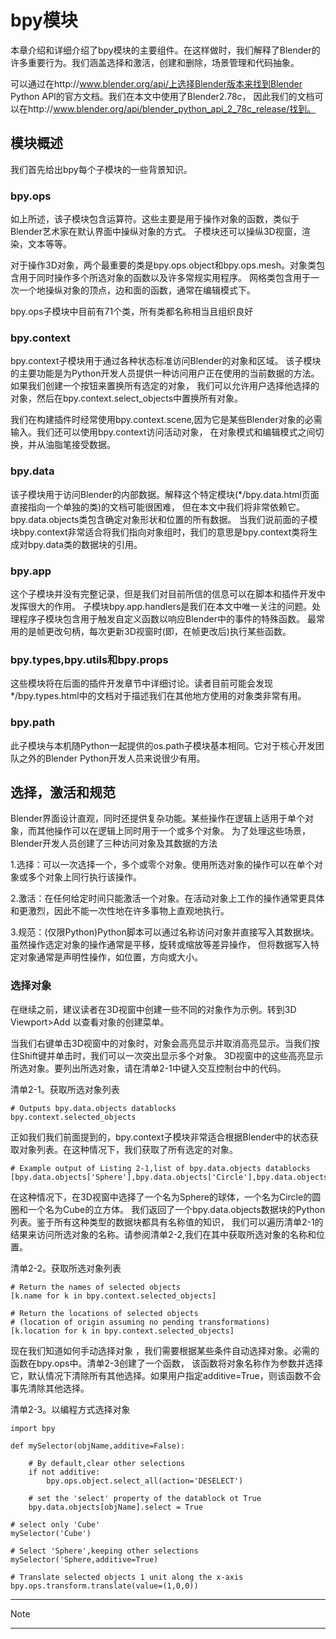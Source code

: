 # bpy模块

本章介绍和详细介绍了bpy模块的主要组件。在这样做时，我们解释了Blender的许多重要行为。我们涵盖选择和激活，创建和删除，场景管理和代码抽象。

可以通过在http://www.blender.org/api/上选择Blender版本来找到Blender Python API的官方文档。我们在本文中使用了Blender2.78c，
因此我们的文档可以在http://www.blender.org/api/blender_python_api_2_78c_release/找到。

## 模块概述

我们首先给出bpy每个子模块的一些背景知识。

### bpy.ops

如上所述，该子模块包含运算符。这些主要是用于操作对象的函数，类似于Blender艺术家在默认界面中操纵对象的方式。
子模块还可以操纵3D视窗，渲染，文本等等。

对于操作3D对象，两个最重要的类是bpy.ops.object和bpy.ops.mesh。对象类包含用于同时操作多个所选对象的函数以及许多常规实用程序。
网格类包含用于一次一个地操纵对象的顶点，边和面的函数，通常在编辑模式下。

bpy.ops子模块中目前有71个类，所有类都名称相当且组织良好

### bpy.context

bpy.context子模块用于通过各种状态标准访问Blender的对象和区域。
该子模块的主要功能是为Python开发人员提供一种访问用户正在使用的当前数据的方法。如果我们创建一个按钮来置换所有选定的对象，
我们可以允许用户选择他选择的对象，然后在bpy.context.select_objects中置换所有对象。

我们在构建插件时经常使用bpy.context.scene,因为它是某些Blender对象的必需输入。我们还可以使用bpy.context访问活动对象，
在对象模式和编辑模式之间切换，并从油脂笔接受数据。

### bpy.data

该子模块用于访问Blender的内部数据。解释这个特定模块(*/bpy.data.html页面直接指向一个单独的类)的文档可能很困难，
但在本文中我们将非常依赖它。bpy.data.objects类包含确定对象形状和位置的所有数据。
当我们说前面的子模块bpy.context非常适合将我们指向对象组时，我们的意思是bpy.context类将生成对bpy.data类的数据块的引用。

### bpy.app

这个子模块并没有完整记录，但是我们对目前所信的信息可以在脚本和插件开发中发挥很大的作用。
子模块bpy.app.handlers是我们在本文中唯一关注的问题。处理程序子模块包含用于触发自定义函数以响应Blender中的事件的特殊函数。
最常用的是帧更改句柄，每次更新3D视窗时(即，在帧更改后)执行某些函数。

### bpy.types,bpy.utils和bpy.props

这些模块将在后面的插件开发章节中详细讨论。读者目前可能会发现*/bpy.types.html中的文档对于描述我们在其他地方使用的对象类非常有用。

### bpy.path

此子模块与本机随Python一起提供的os.path子模块基本相同。它对于核心开发团队之外的Blender Python开发人员来说很少有用。

## 选择，激活和规范

Blender界面设计直观，同时还提供复杂功能。某些操作在逻辑上适用于单个对象，而其他操作可以在逻辑上同时用于一个或多个对象。
为了处理这些场景，Blender开发人员创建了三种访问对象及其数据的方法

1.选择：可以一次选择一个，多个或零个对象。使用所选对象的操作可以在单个对象或多个对象上同行执行该操作。

2.激活：在任何给定时间只能激活一个对象。在活动对象上工作的操作通常更具体和更激烈，因此不能一次性地在许多事物上直观地执行。

3.规范：(仅限Python)Python脚本可以通过名称访问对象并直接写入其数据块。虽然操作选定对象的操作通常是平移，旋转或缩放等差异操作，
但将数据写入特定对象通常是声明性操作，如位置，方向或大小。

### 选择对象

在继续之前，建议读者在3D视窗中创建一些不同的对象作为示例。转到3D Viewport>Add 以查看对象的创建菜单。

当我们右键单击3D视窗中的对象时，对象会高亮显示并取消高亮显示。当我们按住Shift键并单击时，我们可以一次突出显示多个对象。
3D视窗中的这些高亮显示所选对象。要列出所选对象，请在清单2-1中键入交互控制台中的代码。

清单2-1。获取所选对象列表

    # Outputs bpy.data.objects datablocks
    bpy.context.selected_objects

正如我们我们前面提到的，bpy.context子模块非常适合根据Blender中的状态获取对象列表。在这种情况下，我们获取了所有选定的对象。

    # Example output of Listing 2-1,list of bpy.data.objects datablocks
    [bpy.data.objects['Sphere'],bpy.data.objects['Circle'],bpy.data.objects['Cube']]

在这种情况下，在3D视窗中选择了一个名为Sphere的球体，一个名为Circle的圆圈和一个名为Cube的立方体。
我们返回了一个bpy.data.objects数据块的Python列表。鉴于所有这种类型的数据块都具有名称值的知识，
我们可以遍历清单2-1的结果来访问所选对象的名称。请参阅清单2-2,我们在其中获取所选对象的名称和位置。

清单2-2。获取所选对象列表

    # Return the names of selected objects
    [k.name for k in bpy.context.selected_objects]
    
    # Return the locations of selected objects
    # (location of origin assuming no pending transformations)
    [k.location for k in bpy.context.selected_objects]
   
现在我们知道如何手动选择对象 ，我们需要根据某些条件自动选择对象。必需的函数在bpy.ops中。清单2-3创建了一个函数，
该函数将对象名称作为参数并选择它，默认情况下清除所有其他选择。如果用户指定additive=True，则该函数不会事先清除其他选择。

清单2-3。以编程方式选择对象
    
    import bpy
    
    def mySelector(objName,additive=False):
        
        # By default,clear other selections
        if not additive:
            bpy.ops.object.select_all(action='DESELECT')
            
        # set the 'select' property of the datablock ot True
        bpy.data.objects[objName].select = True
    
    # select only 'Cube'
    mySelector('Cube')
    
    # Select 'Sphere',keeping other selections
    mySelector('Sphere,additive=True)
    
    # Translate selected objects 1 unit along the x-axis
    bpy.ops.transform.translate(value=(1,0,0))

_____
Note
_____



